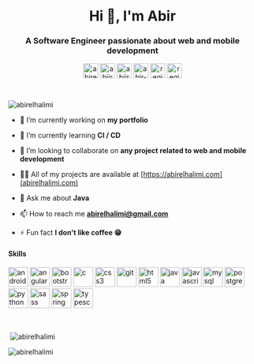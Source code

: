 <h1 align="center">Hi 👋, I'm Abir</h1>
<h3 align="center">A Software Engineer passionate about web and mobile development</h3>

<p align="center">
<a href="https://codepen.io/abirelhalimi" target="blank"><img align="center" src="https://cdn.jsdelivr.net/npm/simple-icons@3.0.1/icons/codepen.svg" alt="abirelhalimi" height="30" width="30" /></a>
<a href="https://dev.to/abiir07" target="blank"><img align="center" src="https://cdn.jsdelivr.net/npm/simple-icons@3.0.1/icons/dev-dot-to.svg" alt="abiir07" height="30" width="30" /></a>
<a href="https://twitter.com/abiir07" target="blank"><img align="center" src="https://cdn.jsdelivr.net/npm/simple-icons@3.0.1/icons/twitter.svg" alt="abiir07" height="30" width="30" /></a>
<a href="https://linkedin.com/in/abir-el-halimi-6a404048" target="blank"><img align="center" src="https://cdn.jsdelivr.net/npm/simple-icons@3.0.1/icons/linkedin.svg" alt="abir-el-halimi-6a404048" height="30" width="30" /></a>
<a href="https://instagram.com/reginaxxphalange" target="blank"><img align="center" src="https://cdn.jsdelivr.net/npm/simple-icons@3.0.1/icons/instagram.svg" alt="reginaxxphalange" height="30" width="30" /></a>
<a href="https://dribbble.com/reginaxxphalange" target="blank"><img align="center" src="https://cdn.jsdelivr.net/npm/simple-icons@3.0.1/icons/dribbble.svg" alt="reginaxxphalange" height="30" width="30" /></a>
</p><br/>

<p align="left"> <img src="https://komarev.com/ghpvc/?username=abirelhalimi" alt="abirelhalimi" /> </p>

- 🔭 I’m currently working on **my portfolio**

- 🌱 I’m currently learning **CI / CD**

- 👯 I’m looking to collaborate on **any project related to web and mobile development**

- 👨‍💻 All of my projects are available at [https://abirelhalimi.com](abirelhalimi.com)

- 💬 Ask me about **Java**

- 📫 How to reach me **abirelhalimi@gmail.com**

- ⚡ Fun fact **I don't like coffee :grin:**



<h4>Skills</h4>

<p align="left"><img src="https://devicons.github.io/devicon/devicon.git/icons/android/android-original-wordmark.svg" alt="android" width="40" height="40"/> <img src="https://devicons.github.io/devicon/devicon.git/icons/angularjs/angularjs-original.svg" alt="angularjs" width="40" height="40"/> <img src="https://devicons.github.io/devicon/devicon.git/icons/bootstrap/bootstrap-plain.svg" alt="bootstrap" width="40" height="40"/> <img src="https://devicons.github.io/devicon/devicon.git/icons/c/c-original.svg" alt="c" width="40" height="40"/> <img src="https://devicons.github.io/devicon/devicon.git/icons/css3/css3-original-wordmark.svg" alt="css3" width="40" height="40"/> <img src="https://www.vectorlogo.zone/logos/git-scm/git-scm-icon.svg" alt="git" width="40" height="40"/> <img src="https://devicons.github.io/devicon/devicon.git/icons/html5/html5-original-wordmark.svg" alt="html5" width="40" height="40"/> <img src="https://devicons.github.io/devicon/devicon.git/icons/java/java-original-wordmark.svg" alt="java" width="40" height="40"/> <img src="https://devicons.github.io/devicon/devicon.git/icons/javascript/javascript-original.svg" alt="javascript" width="40" height="40"/> <img src="https://devicons.github.io/devicon/devicon.git/icons/mysql/mysql-original-wordmark.svg" alt="mysql" width="40" height="40"/> <img src="https://devicons.github.io/devicon/devicon.git/icons/postgresql/postgresql-original-wordmark.svg" alt="postgresql" width="40" height="40"/> <img src="https://devicons.github.io/devicon/devicon.git/icons/python/python-original.svg" alt="python" width="40" height="40"/> <img src="https://devicons.github.io/devicon/devicon.git/icons/sass/sass-original.svg" alt="sass" width="40" height="40"/> <img src="https://www.vectorlogo.zone/logos/springio/springio-icon.svg" alt="spring" width="40" height="40"/> <img src="https://devicons.github.io/devicon/devicon.git/icons/typescript/typescript-original.svg" alt="typescript" width="40" height="40"/></p>
<br/>

<p>&nbsp;<img align="center" src="https://github-readme-stats.vercel.app/api?username=abirelhalimi&show_icons=true" alt="abirelhalimi" /></p>
<p><img align="left" src="https://github-readme-stats.vercel.app/api/top-langs/?username=abirelhalimi&layout=compact&hide=html" alt="abirelhalimi" /></p>




